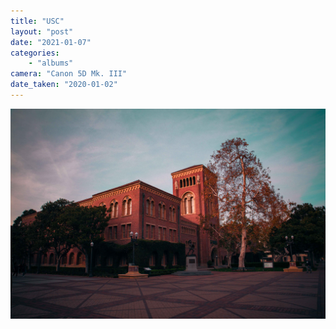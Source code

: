 ```yaml
---
title: "USC"
layout: "post" 
date: "2021-01-07"
categories: 
    - "albums"
camera: "Canon 5D Mk. III"
date_taken: "2020-01-02"
---
```


![USC](/images/usc.jpg)